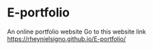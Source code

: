 # E-portfolio
An online portfolio website 
Go to this website link https://rheynielsigno.github.io/E-portfolio/
